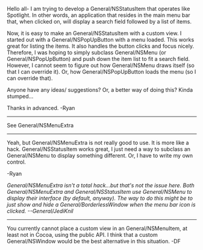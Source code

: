 

Hello all-
I am trying to develop a General/NSStatusItem that operates like Spotlight.  In other words, an application that resides in the main menu bar that, when clicked on, will display a search field followed by a list of items.

Now, it is easy to make an General/NSStatusItem with a custom view.  I started out with a General/NSPopUpButton with a menu loaded.  This works great for listing the items.  It also handles the button clicks and focus nicely.  Therefore, I was hoping to simply subclass General/NSMenu (or General/NSPopUpButton) and push down the item list to fit a search field.  However, I cannot seem to figure out how General/NSMenu draws itself (so that I can override it).  Or, how General/NSPopUpButton loads the menu (so I can override that).

Anyone have any ideas/ suggestions?  Or, a better way of doing this?  Kinda stumped...

Thanks in advanced.
-Ryan

----

See General/NSMenuExtra

----

Yeah, but General/NSMenuExtra is not really good to use.  It is more like a hack.  General/NSStatusItem works great, I just need a way to subclass an General/NSMenu to display something different.  Or, I have to write my own control.

-Ryan

*General/NSMenuExtra isn't a total hack...but that's not the issue here. Both General/NSMenuExtra and General/NSStatusItem use General/NSMenu to display their interface (by default, anyway). The way to do this might be to just show and hide a General/BorderlessWindow when the menu bar icon is clicked. --General/JediKnil*

----

You currently cannot place a custom view in an General/NSMenuItem, at least not in Cocoa, using the public API. I think that a custom General/NSWindow would be the best alternative in this situation. -DF